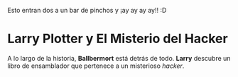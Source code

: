 Esto entran dos a un bar de pinchos y ¡ay ay ay ay!!
:D 



# Larry Plotter y El Misterio del Hacker

A lo largo de la historia, **Ballbermort** está detrás de todo.
**Larry** descubre un libro de ensamblador que pertenece a un misterioso *hacker*.
